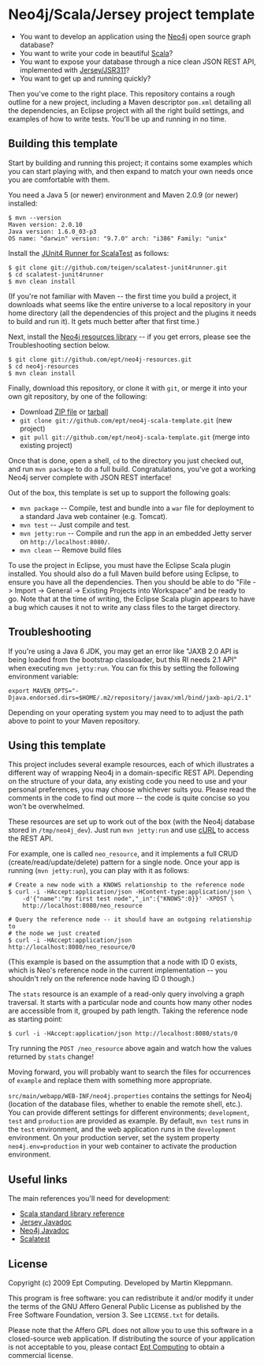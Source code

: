 Neo4j/Scala/Jersey project template
===================================

* You want to develop an application using the [Neo4j](http://neo4j.org)
  open source graph database?
* You want to write your code in beautiful [Scala](http://www.scala-lang.org)?
* You want to expose your database through a nice clean JSON REST API,
  implemented with [Jersey/JSR311]()?
* You want to get up and running quickly?

Then you've come to the right place. This repository contains a rough outline
for a new project, including a Maven descriptor `pom.xml` detailing all the
dependencies, an Eclipse project with all the right build settings, and
examples of how to write tests. You'll be up and running in no time.


Building this template
----------------------

Start by building and running this project; it contains some examples which
you can start playing with, and then expand to match your own needs once you
are comfortable with them.

You need a Java 5 (or newer) environment and Maven 2.0.9 (or newer) installed:

    $ mvn --version
    Maven version: 2.0.10
    Java version: 1.6.0_03-p3
    OS name: "darwin" version: "9.7.0" arch: "i386" Family: "unix"

Install the [JUnit4 Runner for ScalaTest](http://github.com/teigen/scalatest-junit4runner/tree/master)
as follows:

    $ git clone git://github.com/teigen/scalatest-junit4runner.git
    $ cd scalatest-junit4runner
    $ mvn clean install

(If you're not familiar with Maven -- the first time you
build a project, it downloads what seems like the entire universe to a local repository
in your home directory (all the dependencies of this project and the plugins it needs
to build and run it). It gets much better after that first time.)

Next, install the [Neo4j resources library](http://github.com/ept/neo4j-resources/tree/master) --
if you get errors, please see the Troubleshooting section below.

    $ git clone git://github.com/ept/neo4j-resources.git
    $ cd neo4j-resources
    $ mvn clean install

Finally, download this repository, or clone it with `git`, or merge it into your own
git repository, by one of the following:

* Download [ZIP file](http://github.com/ept/neo4j-scala-template/zipball/master) or
  [tarball](http://github.com/ept/neo4j-scala-template/tarball/master)
* `git clone git://github.com/ept/neo4j-scala-template.git` (new project)
* `git pull git://github.com/ept/neo4j-scala-template.git` (merge into existing project)

Once that is done, open a shell, `cd` to the directory you just checked out, and run
`mvn package` to do a full build. Congratulations, you've got a working Neo4j server
complete with JSON REST interface!

Out of the box, this template is set up to support the following goals:

* `mvn package` -- Compile, test and bundle into a `war` file for deployment to
  a standard Java web container (e.g. Tomcat).
* `mvn test` -- Just compile and test.
* `mvn jetty:run` -- Compile and run the app in an embedded Jetty server
  on `http://localhost:8080/`.
* `mvn clean` -- Remove build files

To use the project in Eclipse, you must have the Eclipse Scala plugin installed.
You should also do a full Maven build before using Eclipse, to ensure you have
all the dependencies.
Then you should be able to do "File -> Import -> General -> Existing Projects into
Workspace" and be ready to go. Note that at the time of writing, the Eclipse Scala
plugin appears to have a bug which causes it not to write any class files to the
target directory.


Troubleshooting
---------------

If you're using a Java 6 JDK, you may get an error like "JAXB 2.0 API is being
loaded from the bootstrap classloader, but this RI needs 2.1 API" when executing
`mvn jetty:run`. You can fix this by setting the following environment variable:

    export MAVEN_OPTS="-Djava.endorsed.dirs=$HOME/.m2/repository/javax/xml/bind/jaxb-api/2.1"

Depending on your operating system you may need to to adjust the path above to point
to your Maven repository.


Using this template
-------------------

This project includes several example resources, each of which illustrates a different
way of wrapping Neo4j in a domain-specific REST API. Depending on the structure of your
data, any existing code you need to use and your personal preferences, you may choose
whichever suits you. Please read the comments in the code to find out more -- the code
is quite concise so you won't be overwhelmed.

These resources are set up to work out of the box (with the Neo4j database stored in
`/tmp/neo4j_dev`). Just run `mvn jetty:run` and use [cURL](http://curl.haxx.se/)
to access the REST API.

For example, one is called `neo_resource`, and it implements a full CRUD
(create/read/update/delete) pattern for a single node. Once your app is running
(`mvn jetty:run`), you can play with it as follows:

    # Create a new node with a KNOWS relationship to the reference node
    $ curl -i -HAccept:application/json -HContent-type:application/json \
        -d'{"name":"my first test node","_in":{"KNOWS":0}}' -XPOST \
        http://localhost:8080/neo_resource

    # Query the reference node -- it should have an outgoing relationship to
    # the node we just created
    $ curl -i -HAccept:application/json http://localhost:8080/neo_resource/0

(This example is based on the assumption that a node with ID 0 exists, which is Neo's
reference node in the current implementation -- you shouldn't rely on the
reference node having ID 0 though.)

The `stats` resource is an example of a read-only query involving a graph traversal.
It starts with a particular node and counts how many other nodes are accessible from
it, grouped by path length. Taking the reference node as starting point:

    $ curl -i -HAccept:application/json http://localhost:8080/stats/0

Try running the `POST /neo_resource` above again and watch how the values returned by
`stats` change!

Moving forward, you will probably want to search the files for occurrences of
`example` and replace them with something more appropriate.

`src/main/webapp/WEB-INF/neo4j.properties` contains the settings for Neo4j (location of
the database files, whether to enable the remote shell, etc.). You can provide different
settings for different environments; `development`, `test` and `production` are provided
as example. By default, `mvn test` runs in the `test` environment, and the web application
runs in the `development` environment. On your production server, set the system property
`neo4j.env=production` in your web container to activate the production environment.


Useful links
------------

The main references you'll need for development:

* [Scala standard library reference](http://www.scala-lang.org/docu/files/api/index.html)
* [Jersey Javadoc](https://jsr311.dev.java.net/nonav/releases/1.0/index.html)
* [Neo4j Javadoc](http://api.neo4j.org/current/)
* [Scalatest](http://www.artima.com/scalatest/doc-0.9.5/index.html)


License
-------

Copyright (c) 2009 Ept Computing. Developed by Martin Kleppmann.

This program is free software: you can redistribute it and/or modify it under the terms of
the GNU Affero General Public License as published by the Free Software Foundation, version 3.
See `LICENSE.txt` for details.

Please note that the Affero GPL does not allow you to use this software in a closed-source
web application. If distributing the source of your application is not acceptable to you,
please contact [Ept Computing](http://www.eptcomputing.com/) to obtain a commercial license.
